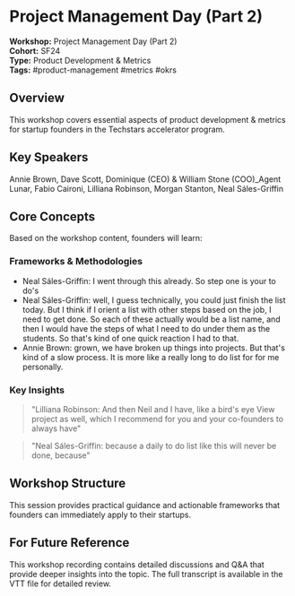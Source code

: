 # Project Management Day (Part 2)

**Workshop:** Project Management Day (Part 2)  
**Cohort:** SF24  
**Type:** Product Development & Metrics  
**Tags:** #product-management #metrics #okrs

## Overview

This workshop covers essential aspects of product development & metrics for startup founders in the Techstars accelerator program.

## Key Speakers

Annie Brown, Dave Scott, Dominique (CEO) & William Stone (COO)_Agent Lunar, Fabio Caironi, Lilliana Robinson, Morgan Stanton, Neal Sáles-Griffin

## Core Concepts

Based on the workshop content, founders will learn:


### Frameworks & Methodologies

- Neal Sáles-Griffin: I went through this already. So step one is your to do's
- Neal Sáles-Griffin: well, I guess technically, you could just finish the list today. But I think if I orient a list with other steps based on the job, I need to get done. So each of these actually would be a list name, and then I would have the steps of what I need to do under them as the students. So that's kind of one quick reaction I had to that.
- Annie Brown: grown, we have broken up things into projects. But that's kind of a slow process. It is more like a really long to do list for for me personally.

### Key Insights

> "Lilliana Robinson: And then Neil and I have, like a bird's eye View project as well, which I recommend for you and your co-founders to always have"

> "Neal Sáles-Griffin: because a daily to do list like this will never be done, because"


## Workshop Structure

This session provides practical guidance and actionable frameworks that founders can immediately apply to their startups.

## For Future Reference

This workshop recording contains detailed discussions and Q&A that provide deeper insights into the topic. The full transcript is available in the VTT file for detailed review.
